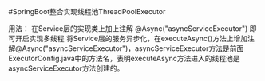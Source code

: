 #SpringBoot整合实现线程池ThreadPoolExecutor

用法：  在Service层的实现类上加上注解 @Async("asyncServiceExecutor") 即可开启实现多线程
将Service层的服务异步化，在executeAsync()方法上增加注解@Async("asyncServiceExecutor")，asyncServiceExecutor方法是前面ExecutorConfig.java中的方法名，表明executeAsync方法进入的线程池是asyncServiceExecutor方法创建的。